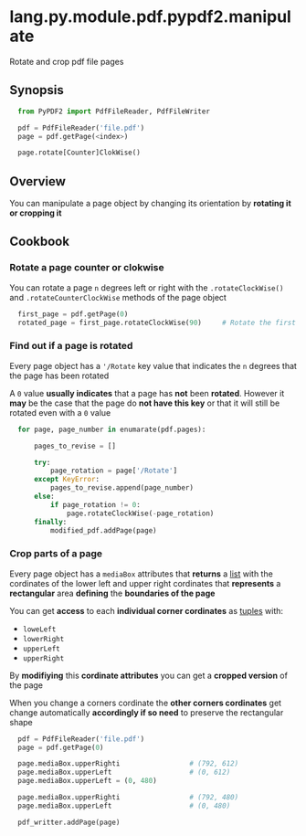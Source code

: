 # lang.py.module.pdf.pypdf2.manipulate

Rotate and crop pdf file pages

## Synopsis

```py
  from PyPDF2 import PdfFileReader, PdfFileWriter

  pdf = PdfFileReader('file.pdf')
  page = pdf.getPage(<index>)

  page.rotate[Counter]ClokWise()
```

## Overview

You can manipulate a page object by changing its orientation by **rotating it or
cropping it**

## Cookbook

### Rotate a page counter or clokwise

You can rotate a page `n` degrees left or right with the `.rotateClockWise()` and
`.rotateCounterClockWise` methods of the page object

```py
  first_page = pdf.getPage(0)
  rotated_page = first_page.rotateClockWise(90)     # Rotate the first page 90 degrees
```

### Find out if a page is rotated

Every page object has a `'/Rotate` key value that indicates the `n` degrees
that the page has been rotated

A `0` value **usually indicates** that a page has **not** been **rotated**.
However it **may** be the case that the page do **not have this key** or that
it will still be rotated even with a `0` value

```py
  for page, page_number in enumarate(pdf.pages):

      pages_to_revise = []

      try:
          page_rotation = page['/Rotate']
      except KeyError:
          pages_to_revise.append(page_number)
      else:
          if page_rotation != 0:
              page.rotateClockWise(-page_rotation)
      finally:
          modified_pdf.addPage(page)
```

### Crop parts of a page

Every page object has a `mediaBox` attributes that **returns** a
[list](./7cxo.md) with the cordinates of the lower left and upper right
cordinates that **represents** a **rectangular** area **defining** the
**boundaries of the page**

You can get **access** to each **individual corner cordinates** as
[tuples](./hsr4.md) with:

- `loweLeft`
- `lowerRight`
- `upperLeft`
- `upperRight`

By **modifiying** this **cordinate attributes** you can get a **cropped
version** of the page

When you change a corners cordinate the **other corners cordinates** get change
automatically **accordingly if so need** to preserve the rectangular shape

```py
  pdf = PdfFileReader('file.pdf')
  page = pdf.getPage(0)

  page.mediaBox.upperRighti                 # (792, 612)
  page.mediaBox.upperLeft                   # (0, 612)
  page.mediaBox.upperLeft = (0, 480)

  page.mediaBox.upperRighti                 # (792, 480)
  page.mediaBox.upperLeft                   # (0, 480)

  pdf_writter.addPage(page)
```
